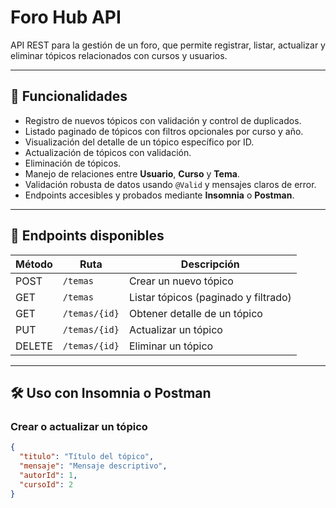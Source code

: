 # Foro Hub API

API REST para la gestión de un foro, que permite registrar, listar, actualizar y eliminar tópicos relacionados con cursos y usuarios.

---

## 📌 Funcionalidades

- Registro de nuevos tópicos con validación y control de duplicados.
- Listado paginado de tópicos con filtros opcionales por curso y año.
- Visualización del detalle de un tópico específico por ID.
- Actualización de tópicos con validación.
- Eliminación de tópicos.
- Manejo de relaciones entre **Usuario**, **Curso** y **Tema**.
- Validación robusta de datos usando `@Valid` y mensajes claros de error.
- Endpoints accesibles y probados mediante **Insomnia** o **Postman**.

---

## 📍 Endpoints disponibles

| Método | Ruta          | Descripción                          |
|--------|---------------|--------------------------------------|
| POST   | `/temas`      | Crear un nuevo tópico                 |
| GET    | `/temas`      | Listar tópicos (paginado y filtrado)  |
| GET    | `/temas/{id}` | Obtener detalle de un tópico          |
| PUT    | `/temas/{id}` | Actualizar un tópico                  |
| DELETE | `/temas/{id}` | Eliminar un tópico                    |

---

## 🛠 Uso con Insomnia o Postman

### Crear o actualizar un tópico
```json
{
  "titulo": "Título del tópico",
  "mensaje": "Mensaje descriptivo",
  "autorId": 1,
  "cursoId": 2
}
